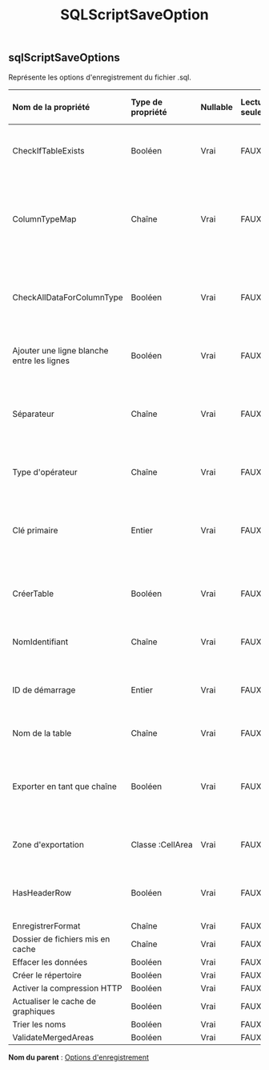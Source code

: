 ﻿---
title: SQLScriptSaveOption
second_title: Aspose.Cells Cloud Documen
type: docs
url: /fr/specification/model/sqlscriptsaveoptions/
description: "Aspose.Cells Spécification du modèle cloud : SqlScriptSaveOptions. Gérez sans effort Excel et d'autres feuilles de calcul avec des fonctionnalités telles que l'ouverture, la génération, l'édition, le fractionnement, la fusion, la comparaison et la conversion."
kwords: Excel, Office, feuille de calcul, Cloud REST API, SqlScriptSaveOptions
weight: 50
---
## **sqlScriptSaveOptions**

 Représente les options d'enregistrement du fichier .sql.

| Nom de la propriété| Type de propriété| Nullable| Lecture seulement| Valeur par défaut| Description|
|:- |:- |:- |:- |:- |:- |
| CheckIfTableExists| Booléen| Vrai| FAUX|| Vérifiez si le nom de la table existe avant de créer|
| ColumnTypeMap| Chaîne| Vrai| FAUX|| Obtient et définit la carte du type de colonne pour différentes bases de données.|
| CheckAllDataForColumnType| Booléen| Vrai| FAUX|| Vérifiez toutes les données pour trouver le type de données des colonnes.|
| Ajouter une ligne blanche entre les lignes| Booléen| Vrai| FAUX|| Insérez une ligne vide entre chaque donnée.|
| Séparateur| Chaîne| Vrai| FAUX|| Obtient et définit le séparateur de caractères du script SQL.|
| Type d'opérateur| Chaîne| Vrai| FAUX|| Obtient et définit le type d'opérateur de SQL.|
| Clé primaire| Entier| Vrai| FAUX|| Représente quelle colonne est la clé primaire de la table de données.|
| CréerTable| Booléen| Vrai| FAUX|| Indique si vous exportez SQL ou créez une table.|
| NomIdentifiant| Chaîne| Vrai| FAUX||Obtient et définit le nom de la colonne id.|
| ID de démarrage| Entier| Vrai| FAUX|| Obtient et définit l'identifiant de démarrage.|
| Nom de la table| Chaîne| Vrai| FAUX|| Obtient et définit le nom de la table.|
| Exporter en tant que chaîne| Booléen| Vrai| FAUX|| Indique si toutes les données sont exportées sous forme de valeur de chaîne.|
| Zone d'exportation| Classe :CellArea| Vrai| FAUX|| Obtient ou définit la plage d’exportation.|
| HasHeaderRow| Booléen| Vrai| FAUX|| Indique si la plage contient une ligne d'en-tête.|
| EnregistrerFormat| Chaîne| Vrai| FAUX|||
| Dossier de fichiers mis en cache| Chaîne| Vrai| FAUX|||
| Effacer les données| Booléen| Vrai| FAUX|||
| Créer le répertoire| Booléen| Vrai| FAUX|||
| Activer la compression HTTP| Booléen| Vrai| FAUX|||
| Actualiser le cache de graphiques| Booléen| Vrai| FAUX|||
| Trier les noms| Booléen| Vrai| FAUX|||
| ValidateMergedAreas| Booléen| Vrai| FAUX|||

**Nom du parent** : [Options d'enregistrement](/specification/model/saveoptions)


